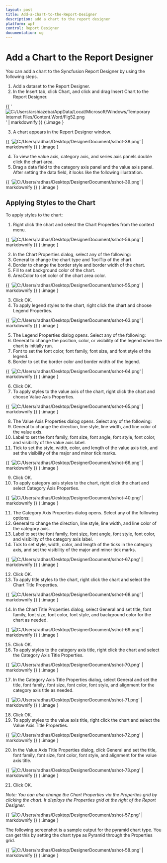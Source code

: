 ```yaml
---
layout: post
title: Add-a-Chart-to-the-Report-Designer
description: add a chart to the report designer
platform: wpf
control: Report Designer
documentation: ug
---
```


# Add a Chart to the Report Designer

You can add a chart to the Syncfusion Report Designer by using the following steps.

1. Add a dataset to the Report Designer.
2. In the Insert tab, click Chart, and click and drag Insert Chart to the Report Designer.



{{ '![C:/Users/arshiazeba/AppData/Local/Microsoft/Windows/Temporary Internet Files/Content.Word/Fig52.png](Add-a-Chart-to-the-Report-Designer_images/Add-a-Chart-to-the-Report-Designer_img1.png)' | markdownify }}
{:.image }


3. A chart appears in the Report Designer window.



{{ '![C:/Users/radhas/Desktop/DesignerDocument/sshot-38.png](Add-a-Chart-to-the-Report-Designer_images/Add-a-Chart-to-the-Report-Designer_img2.png)' | markdownify }}
{:.image }


4. To view the value axis, category axis, and series axis panels double click the chart area.
5. Drag a data field to the category axis panel and the value axis panel. After setting the data field, it looks like the following illustration.



{{ '![C:/Users/radhas/Desktop/DesignerDocument/sshot-39.png](Add-a-Chart-to-the-Report-Designer_images/Add-a-Chart-to-the-Report-Designer_img3.png)' | markdownify }}
{:.image }


## Applying Styles to the Chart

To apply styles to the chart:

1. Right click the chart and select the Chart Properties from the context menu.





{{ '![C:/Users/radhas/Desktop/DesignerDocument/sshot-56.png](Add-a-Chart-to-the-Report-Designer_images/Add-a-Chart-to-the-Report-Designer_img4.png)' | markdownify }}
{:.image }


2. In the Chart Properties dialog, select any of the following:
1. General to change the chart type and ToolTip of the chart.
2. Border to change the border style and border width of the chart.
3. Fill to set background color of the chart.
4. AreaColor to set color of the chart area color.



{{ '![C:/Users/radhas/Desktop/DesignerDocument/sshot-55.png](Add-a-Chart-to-the-Report-Designer_images/Add-a-Chart-to-the-Report-Designer_img5.png)' | markdownify }}
{:.image }


3. Click OK.
4. To apply legend styles to the chart, right click the chart and choose Legend Properties.



{{ '![C:/Users/radhas/Desktop/DesignerDocument/sshot-63.png](Add-a-Chart-to-the-Report-Designer_images/Add-a-Chart-to-the-Report-Designer_img6.png)' | markdownify }}
{:.image }


5. The Legend Properties dialog opens. Select any of the following:
1. General to change the position, color, or visibility of the legend when the chart is initially run.
2. Font to set the font color, font family, font size, and font style of the legend.
3. Border to set the border color and border width of the legend.



{{ '![C:/Users/radhas/Desktop/DesignerDocument/sshot-64.png](Add-a-Chart-to-the-Report-Designer_images/Add-a-Chart-to-the-Report-Designer_img7.png)' | markdownify }}
{:.image }


6. Click OK.
7. To apply styles to the value axis of the chart, right click the chart and choose Value Axis Properties.

{{ '![C:/Users/radhas/Desktop/DesignerDocument/sshot-65.png](Add-a-Chart-to-the-Report-Designer_images/Add-a-Chart-to-the-Report-Designer_img8.png)' | markdownify }}
{:.image }


8. The Value Axis Properties dialog opens. Select any of the following:
1. General to change the direction, line style, line width, and line color of the value axis.
2. Label to set the font family, font size, font angle, font style, font color, and visibility of the value axis label.
3. Tick to set the style, width, color, and length of the value axis tick, and set the visibility of the major and minor tick marks.



{{ '![C:/Users/radhas/Desktop/DesignerDocument/sshot-66.png](Add-a-Chart-to-the-Report-Designer_images/Add-a-Chart-to-the-Report-Designer_img9.png)' | markdownify }}
{:.image }


9. Click OK.
10. To apply category axis styles to the chart, right click the chart and select Category Axis Properties.

{{ '![C:/Users/radhas/Desktop/DesignerDocument/sshot-40.png](Add-a-Chart-to-the-Report-Designer_images/Add-a-Chart-to-the-Report-Designer_img10.png)' | markdownify }}
{:.image }


11. The Category Axis Properties dialog opens. Select any of the following options:
1. General to change the direction, line style, line width, and line color of the category axis.
2. Label to set the font family, font size, font angle, font style, font color, and visibility of the category axis label.
3. Tick to set style, width, color, and length of the ticks in the category axis, and set the visibility of the major and minor tick marks.



{{ '![C:/Users/radhas/Desktop/DesignerDocument/sshot-67.png](Add-a-Chart-to-the-Report-Designer_images/Add-a-Chart-to-the-Report-Designer_img11.png)' | markdownify }}
{:.image }


12. Click OK.
13. To apply title styles to the chart, right click the chart and select the Chart Title Properties.



{{ '![C:/Users/radhas/Desktop/DesignerDocument/sshot-68.png](Add-a-Chart-to-the-Report-Designer_images/Add-a-Chart-to-the-Report-Designer_img12.png)' | markdownify }}
{:.image }


14. In the Chart Title Properties dialog, select General and set title, font family, font size, font color, font style, and background color for the chart as needed.



{{ '![C:/Users/radhas/Desktop/DesignerDocument/sshot-69.png](Add-a-Chart-to-the-Report-Designer_images/Add-a-Chart-to-the-Report-Designer_img13.png)' | markdownify }}
{:.image }


15. Click OK.
16. To apply styles to the category axis title, right click the chart and select the Category Axis Title Properties.





{{ '![C:/Users/radhas/Desktop/DesignerDocument/sshot-70.png](Add-a-Chart-to-the-Report-Designer_images/Add-a-Chart-to-the-Report-Designer_img14.png)' | markdownify }}
{:.image }


17. In the Category Axis Title Properties dialog, select General and set the title, font family, font size, font color, font style, and alignment for the category axis title as needed.



{{ '![C:/Users/radhas/Desktop/DesignerDocument/sshot-71.png](Add-a-Chart-to-the-Report-Designer_images/Add-a-Chart-to-the-Report-Designer_img15.png)' | markdownify }}
{:.image }


18. Click OK.
19. To apply styles to the value axis title, right click the chart and select the Value Axis Title Properties.



{{ '![C:/Users/radhas/Desktop/DesignerDocument/sshot-72.png](Add-a-Chart-to-the-Report-Designer_images/Add-a-Chart-to-the-Report-Designer_img16.png)' | markdownify }}
{:.image }


20. In the Value Axis Title Properties dialog, click General and set the title, font family, font size, font color, font style, and alignment for the value axis title.



{{ '![C:/Users/radhas/Desktop/DesignerDocument/sshot-73.png](Add-a-Chart-to-the-Report-Designer_images/Add-a-Chart-to-the-Report-Designer_img17.png)' | markdownify }}
{:.image }


21. Click OK.
> 
_Note: You can also change the Chart Properties via the Properties grid by clicking the chart. It displays the Properties grid at the right of the Report Designer._



{{ '![C:/Users/radhas/Desktop/DesignerDocument/sshot-57.png](Add-a-Chart-to-the-Report-Designer_images/Add-a-Chart-to-the-Report-Designer_img18.png)' | markdownify }}
{:.image }


The following screenshot is a sample output for the pyramid chart type. You can get this by setting the chart type as Pyramid through the Properties grid.



{{ '![C:/Users/radhas/Desktop/DesignerDocument/sshot-58.png](Add-a-Chart-to-the-Report-Designer_images/Add-a-Chart-to-the-Report-Designer_img19.png)' | markdownify }}
{:.image }


